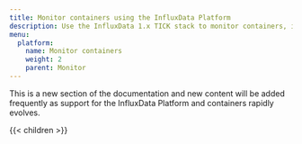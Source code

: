 ```yaml
---
title: Monitor containers using the InfluxData Platform
description: Use the InfluxData 1.x TICK stack to monitor containers, including Kubernetes and Docker
menu:
  platform:
    name: Monitor containers
    weight: 2
    parent: Monitor
---
```


This is a new section of the documentation and new content will be added frequently
as support for the InfluxData Platform and containers rapidly evolves.

{{< children >}}
